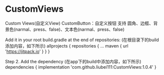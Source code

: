 # CustomViews

Custom Views(自定义View)
CustomButton：自定义按钮 支持 圆角、边框、背景色(narmal、press、false)、文本色(narmal、press、false)




Add it in your root build.gradle at the end of repositories:
(在根目录下的build添加内容，如下所示)
allprojects {
	repositories {
		...
		maven { url 'https://jitpack.io' }
	}
}

Step 2. Add the dependency
(在app下的build中添加内容，如下所示)
dependencies {
	implementation 'com.github.liubei111:CustomViews:1.0.4'
}

